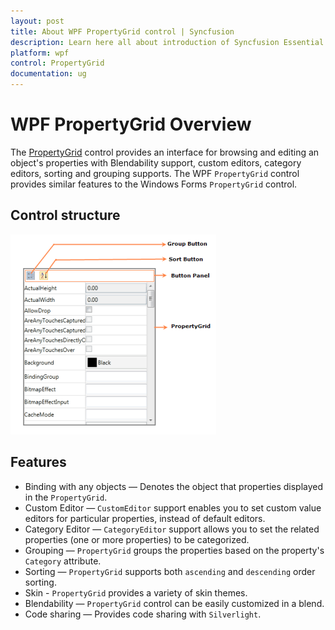 ```yaml
---
layout: post
title: About WPF PropertyGrid control | Syncfusion
description: Learn here all about introduction of Syncfusion Essential Studio WPF PropertyGrid control, its elements and more.
platform: wpf
control: PropertyGrid 
documentation: ug
---
```


# WPF PropertyGrid Overview

The [PropertyGrid](https://www.syncfusion.com/wpf-controls/propertygrid) control provides an interface for browsing and editing an object's properties with Blendability support, custom editors, category editors, sorting and grouping supports. The WPF `PropertyGrid` control provides similar features to the Windows Forms `PropertyGrid` control.

## Control structure

![Default PropertyGrid control](getting-started_images/wpf-propertygrid-control-structure.png)

## Features

* Binding with any objects — Denotes the object that properties displayed in the `PropertyGrid`.
* Custom Editor — `CustomEditor` support enables you to set custom value editors for particular properties, instead of default editors.
* Category Editor — `CategoryEditor` support allows you to set the related properties (one or more properties) to be categorized.
* Grouping — `PropertyGrid` groups the properties based on the property's `Category` attribute.
* Sorting — `PropertyGrid` supports both `ascending` and `descending` order sorting.
* Skin - `PropertyGrid` provides a variety of skin themes.
* Blendability — `PropertyGrid` control can be easily customized in a blend.
* Code sharing — Provides code sharing with `Silverlight`.